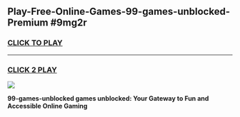 
## Play-Free-Online-Games-99-games-unblocked-Premium #9mg2r
<h3>
<a href="https://premium.freeplayer.one?title=99-games-unblocked&ref=8M">CLICK TO PLAY</a></h3>
<hr>

<h3>
<a href="https://premium.freeplayer.one?title=99-games-unblocked&ref=8M">CLICK 2 PLAY</a>
  
</h3>

<a href="https://premium.freeplayer.one?title=99-games-unblocked&ref=8M"><img src="https://clearcache.store/games.png"></a>


**99-games-unblocked games unblocked: Your Gateway to Fun and Accessible Online Gaming**
